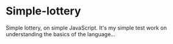 # Simple-lottery
Simple lottery, on simple JavaScript.
It's my simple test work on understanding the basics of the language...
